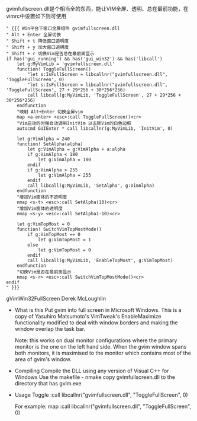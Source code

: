 gvimfullscreen.dll是个相当全的东西，能让VIM全屏、透明、总在最前功能，在vimrc中设置如下则可使用

``` vim
" {{{ Win平台下窗口全屏组件 gvimfullscreen.dll
" Alt + Enter 全屏切换
" Shift + t 降低窗口透明度
" Shift + y 加大窗口透明度
" Shift + r 切换Vim是否总在最前面显示
if has('gui_running') && has('gui_win32') && has('libcall')
    let g:MyVimLib = 'gvimfullscreen.dll'
    function! ToggleFullScreen()
        "let s:IsFullScreen = libcallnr("gvimfullscreen.dll", 'ToggleFullScreen', 0)
        "let s:IsFullScreen = libcallnr("gvimfullscreen.dll", 'ToggleFullScreen', 27 + 29*256 + 30*256*256)
        call libcall(g:MyVimLib, 'ToggleFullScreen', 27 + 29*256 + 30*256*256)
    endfunction
    "映射 Alt+Enter 切换全屏vim
    map <a-enter> <esc>:call ToggleFullScreen()<cr>
    "Vim启动的时候自动调用InitVim 以去除Vim的白色边框
    autocmd GUIEnter * call libcallnr(g:MyVimLib, 'InitVim', 0)

    let g:VimAlpha = 240
    function! SetAlpha(alpha)
        let g:VimAlpha = g:VimAlpha + a:alpha
        if g:VimAlpha < 180
            let g:VimAlpha = 180
        endif
        if g:VimAlpha > 255
            let g:VimAlpha = 255
        endif
        call libcall(g:MyVimLib, 'SetAlpha', g:VimAlpha)
    endfunction
    "增加Vim窗体的不透明度
    nmap <s-t> <esc>:call SetAlpha(10)<cr>
    "增加Vim窗体的透明度
    nmap <s-y> <esc>:call SetAlpha(-10)<cr>

    let g:VimTopMost = 0
    function! SwitchVimTopMostMode()
        if g:VimTopMost == 0
            let g:VimTopMost = 1
        else
            let g:VimTopMost = 0
        endif
        call libcall(g:MyVimLib, 'EnableTopMost', g:VimTopMost)
    endfunction
    "切换Vim是否在最前面显示
    nmap <s-r> <esc>:call SwitchVimTopMostMode()<cr>
endif
" }}}
```

gVimWin32FullScreen
                                     Derek McLoughlin

* What is this
  Put gvim into full screen in Microsoft Windows.
  This is a copy of Yasuhiro Matsumoto's VimTweak's EnableMaximize
  functionality	modified to deal with window borders and making the
  window overlap the task bar.

  Note: this works on dual monitor configurations where the primary monitor is the
  one on the left hand side. When the gvim window spans both monitors, it is maximised 
  to the monitor which contains most of the area of gvim's window.

* Compiling
  Compile the DLL using any version of Visual C++ for Windows
  Use the makefile - nmake
  copy gvimfullscreen.dll to the directory that has gvim.exe

* Usage
    Toggle
    :call libcallnr("gvimfullscreen.dll", "ToggleFullScreen", 0)

	For  example:
	map <F11> <Esc>:call libcallnr("gvimfullscreen.dll", "ToggleFullScreen", 0)<CR>
